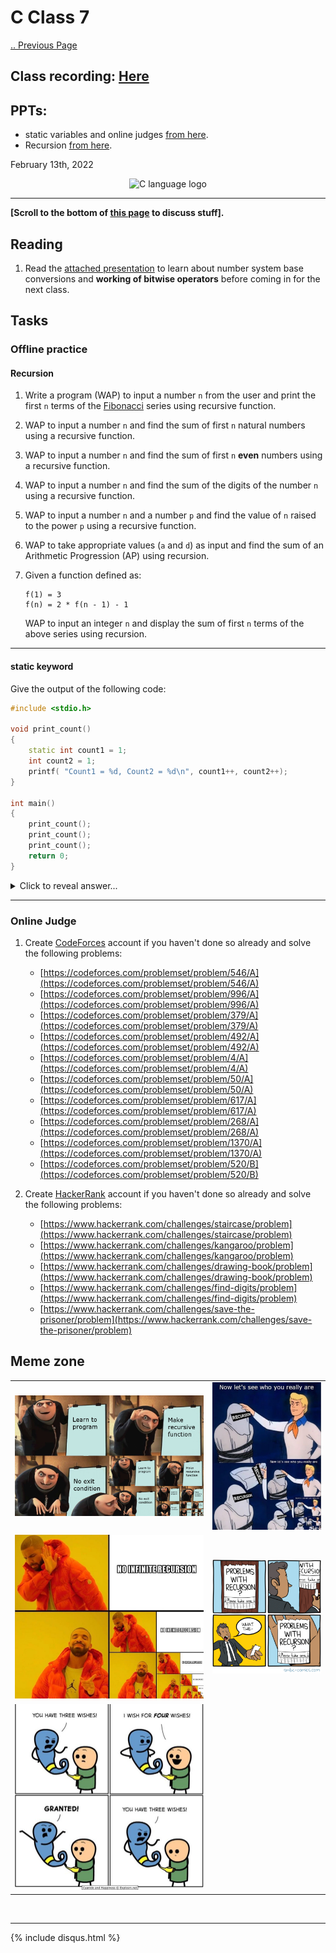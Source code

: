 # C Class 7

[.. Previous Page](..)

## Class recording: [Here](https://drive.google.com/file/d/1-smeo1IPdIi1V3SfSO10Q_MYYsy0B-Gm/view?usp=sharing)

## PPTs:
- static variables and online judges [from here](../2022_02_12_CClass-6/CC_FirstYe_Class6.pdf).
- Recursion [from here](CC_FirstYe_Class7.pdf).

February 13th, 2022

<div align="center"><img src="../C_logo.png" alt="C language logo" height=150/></div>

<hr>

**[Scroll to the bottom of [this page](https://cc-mnnit.github.io/2021-22-Classes/Freshers/C/2022_02_13_CClass-7/) to discuss stuff].**

## Reading

1. Read the [attached presentation](bitwise.pdf) to learn about number system base conversions and **working of bitwise operators** before coming in for the next class.

## Tasks

### Offline practice

#### Recursion

1. Write a program (WAP) to input a number `n` from the user and print the first `n` terms of the [Fibonacci](https://en.wikipedia.org/wiki/Fibonacci_number) series using recursive function.
2. WAP to input a number `n` and find the sum of first `n` natural numbers using a recursive function.
3. WAP to input a number `n` and find the sum of first `n` **even** numbers using a recursive function.
4. WAP to input a number `n` and find the sum of the digits of the number `n` using a recursive function.
5. WAP to input a number `n` and a number `p` and find the value of `n` raised to the power `p` using a recursive function.
6. WAP to take appropriate values (`a` and `d`) as input and find the sum of an Arithmetic Progression (AP) using recursion.
7. Given a function defined as:

    ```
    f(1) = 3
    f(n) = 2 * f(n - 1) - 1
    ```

    WAP to input an integer `n` and display the sum of first `n` terms of the above series using recursion.

<hr>

#### static keyword

Give the output of the following code:

```cpp
#include <stdio.h>

void print_count()
{
    static int count1 = 1;
    int count2 = 1;
    printf( "Count1 = %d, Count2 = %d\n", count1++, count2++);
}

int main()
{
    print_count();
    print_count();
    print_count();
    return 0;
}
```

<details><summary>Click to reveal answer...</summary>
Output:

<code>
Count1 = 1, Count2 = 1
Count1 = 2, Count2 = 1
Count1 = 3, Count2 = 1
</code>

</details>

<hr>

### Online Judge

1. Create [CodeForces](https://codeforces.com/) account if you haven't done so already and solve the following problems:
    - [https://codeforces.com/problemset/problem/546/A](https://codeforces.com/problemset/problem/546/A)
    - [https://codeforces.com/problemset/problem/996/A](https://codeforces.com/problemset/problem/996/A)
    - [https://codeforces.com/problemset/problem/379/A](https://codeforces.com/problemset/problem/379/A)
    - [https://codeforces.com/problemset/problem/492/A](https://codeforces.com/problemset/problem/492/A)
    - [https://codeforces.com/problemset/problem/4/A](https://codeforces.com/problemset/problem/4/A)
    - [https://codeforces.com/problemset/problem/50/A](https://codeforces.com/problemset/problem/50/A)
    - [https://codeforces.com/problemset/problem/617/A](https://codeforces.com/problemset/problem/617/A)
    - [https://codeforces.com/problemset/problem/268/A](https://codeforces.com/problemset/problem/268/A)
    - [https://codeforces.com/problemset/problem/1370/A](https://codeforces.com/problemset/problem/1370/A)
    - [https://codeforces.com/problemset/problem/520/B](https://codeforces.com/problemset/problem/520/B)

2. Create [HackerRank](https://hackerrank.com/) account if you haven't done so already and solve the following problems:
    - [https://www.hackerrank.com/challenges/staircase/problem](https://www.hackerrank.com/challenges/staircase/problem)
    - [https://www.hackerrank.com/challenges/kangaroo/problem](https://www.hackerrank.com/challenges/kangaroo/problem)
    - [https://www.hackerrank.com/challenges/drawing-book/problem](https://www.hackerrank.com/challenges/drawing-book/problem)
    - [https://www.hackerrank.com/challenges/find-digits/problem](https://www.hackerrank.com/challenges/find-digits/problem)
    - [https://www.hackerrank.com/challenges/save-the-prisoner/problem](https://www.hackerrank.com/challenges/save-the-prisoner/problem)

## Meme zone

|   |   |
|---|---|
| ![Meme1](memes/meme1.jpg) | ![Meme2](memes/meme2.jpg) |
| ![Meme3](memes/meme3.jpeg) | ![Meme4](memes/meme4.png) |
| ![Meme5](memes/meme5.jpg) |  |

<br>

<hr>

{% include disqus.html %}
